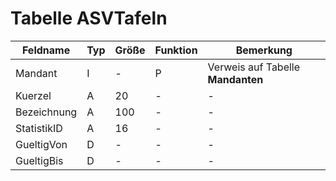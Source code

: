 

# Tabelle ASVTafeln


| Feldname    | Typ | Größe | Funktion | Bemerkung                         |
|-------------|-----|-------|----------|-----------------------------------|
| Mandant     | I   | -     | P        | Verweis auf Tabelle **Mandanten** |
| Kuerzel     | A   | 20    | -        | -                                 |
| Bezeichnung | A   | 100   | -        | -                                 |
| StatistikID | A   | 16    | -        | -                                 |
| GueltigVon  | D   | -     | -        | -                                 |
| GueltigBis  | D   | -     | -        | -                                 |


